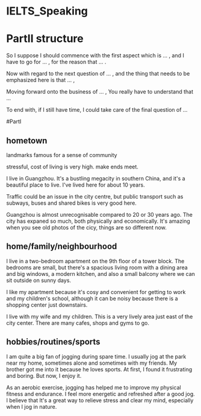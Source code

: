 # IELTS_Speaking
# PartII structure
So I suppose I should commence with the first aspect which is ... ,
and I have to go for ... ,
for the reason that ... .

Now with regard to the next question of ... ,
and the thing that needs to be emphasized here is that ... ,

Moving forward onto the business of ... ,
You really have to understand that ...

To end with, if I still have time, I could take care of the final question of ...

#PartI
## hometown
landmarks
famous for
a sense of community

stressful, cost of living is very high. make ends meet.

I live in Guangzhou. It's a bustling megacity in southern China, and it's a beautiful place to live.
I've lived here for about 10 years.

Traffic could be an issue in the city centre, but public transport such as subways, buses and shared bikes is very good here.

Guangzhou is almost unrecognisable compared to 20 or 30 years ago. The city has expaned so much, both physically and economically.
It's amazing when you see old photos of the cicy, things are so different now.

## home/family/neighbourhood
I live in a two-bedroom apartment on the 9th floor of a tower block.
The bedrooms are small, but there's a spacious living room with a dining area and big windows, a modern kitchen, and also a small balcony where we can sit outside on sunny days.

I like my apartment because it's cosy and convenient for getting to work and my children's school, although it can be noisy because there is a shopping center just downstairs.

I live with my wife and my children. This is a very lively area just east of the city center. There are many cafes, shops and gyms to go.

## hobbies/routines/sports
I am quite a big fan of jogging during spare time.
I usually jog at the park near my home, sometimes alone and sometimes with my friends.
My brother got me into it because he loves sports.
At first, I found it frustrating and boring.
But now, I enjoy it.

As an aerobic exercise, jogging has helped me to improve my physical fitness and endurance.
I feel more energetic and refreshed after a good jog.
I believe that It's a great way to relieve stress and clear my mind, especially when I jog in nature.
